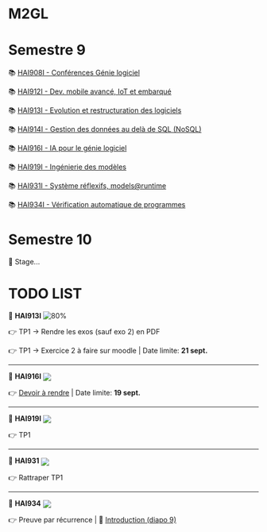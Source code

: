 # M2GL

# Semestre 9

:books: [HAI908I - Conférences Génie logiciel](./HAI908I "HAI908I courses")

:books: [HAI912I - Dev. mobile avancé, IoT et embarqué](./HAI912I "HAI912I courses")

:books: [HAI913I - Evolution et restructuration des logiciels](./HAI913I "HAI913I courses")

:books: [HAI914I - Gestion des données au delà de SQL (NoSQL)](./HAI914I "HAI914I courses")

:books: [HAI916I - IA pour le génie logiciel](./HAI916I "HAI916 courses")

:books: [HAI919I - Ingénierie des modèles](./HAI919I "HAI919I courses")

:books: [HAI931I - Système réflexifs, models@runtime](./HAI931I "HAI931I courses")

:books: [HAI934I - Vérification automatique de programmes](./HAI934I "HAI934I courses")

# Semestre 10

🚧 Stage...

# TODO LIST

🚩 **HAI913I** ![80%](https://progress-bar.dev/80)

👉 TP1 &rarr; Rendre les exos (sauf exo 2) en PDF 

👉 TP1 &rarr; Exercice 2 à faire sur moodle | Date limite: **21 sept.**

<hr>

🚩 **HAI916I** <img style="vertical-align:middle" src="https://progress-bar.dev/80"> 

👉 [Devoir à rendre](https://moodle.umontpellier.fr/mod/assign/view.php?id=446090) | Date limite: **19 sept.** 

<hr>

🚩 **HAI919I** <img style="vertical-align:middle" src="https://progress-bar.dev/0"> 

👉 TP1

<hr>

🚩 **HAI931** <img style="vertical-align:middle" src="https://progress-bar.dev/65"> 

👉 Rattraper TP1

<hr>

🚩 **HAI934** <img style="vertical-align:middle" src="https://progress-bar.dev/0">

👉 Preuve par récurrence | 🔖 [Introduction (diapo 9)](./HAI934/../HAI934I/cours/intro.pdf)
